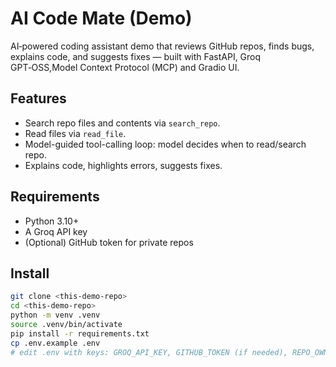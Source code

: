 # AI Code Mate (Demo)
AI‑powered coding assistant demo that reviews GitHub repos, finds bugs, explains code, and suggests fixes — built with FastAPI, Groq GPT‑OSS,Model Context Protocol (MCP) and Gradio UI.

## Features
- Search repo files and contents via `search_repo`.
- Read files via `read_file`.
- Model-guided tool-calling loop: model decides when to read/search repo.
- Explains code, highlights errors, suggests fixes.

## Requirements
- Python 3.10+
- A Groq API key
- (Optional) GitHub token for private repos

## Install
```bash
git clone <this-demo-repo>
cd <this-demo-repo>
python -m venv .venv
source .venv/bin/activate
pip install -r requirements.txt
cp .env.example .env
# edit .env with keys: GROQ_API_KEY, GITHUB_TOKEN (if needed), REPO_OWNER, REPO_NAME


